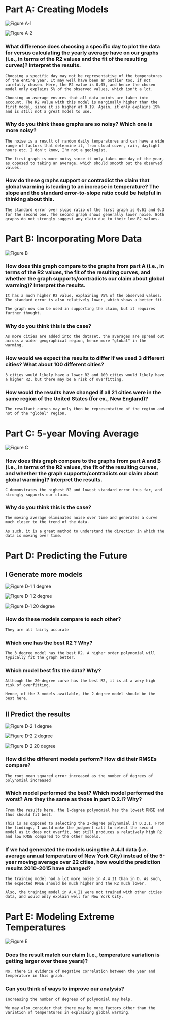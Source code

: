 # Part A: Creating Models

![Figure A-1](PS5/Figure_A-1.png)

![Figure A-2](PS5/Figure_A-2.png)

### What difference does choosing a specific day to plot the data for versus calculating the yearly average have on our graphs (i.e., in terms of the R2 values and the fit of the resulting curves)? Interpret the results.
```
Choosing a specific day may not be representative of the temperatures of the entire year. It may well have been an outlier too, if not carefully chosen. Here, the R2 value is 0.05, and hence the chosen model only explains 5% of the observed values, which isn't a lot.

Choosing an average ensures that all data points are taken into account. The R2 value with this model is marginally higher than the first model, since it is higher at 0.19. Again, it only explains 19% and is still not a great model to use.
```
### Why do you think these graphs are so noisy? Which one is more noisy?
```
The noise is a result of random daily temperatures and can have a wide range of factors that determine it, from cloud cover, rain, daylight hours etc. I don't know, I'm not a geologist.

The first graph is more noisy since it only takes one day of the year, as opposed to taking an average, which should smooth out the observed values.
```
### How do these graphs support or contradict the claim that global warming is leading to an increase in temperature? The slope and the standard error-to-slope ratio could be helpful in thinking about this. 
```
The standard error over slope ratio of the first graph is 0.61 and 0.3 for the second one. The second graph shows generally lower noise. Both graphs do not strongly suggest any claim due to their low R2 values.
```


# Part B: Incorporating More Data

![Figure B](PS5/Figure_B.png)

### How does this graph compare to the graphs from part A (i.e., in terms of the R2 values, the fit of the resulting curves, and whether the graph supports/contradicts our claim about global warming)? Interpret the results.
```
It has a much higher R2 value, explaining 75% of the observed values. The standard error is also relatively lower, which shows a better fit.

The graph now can be used in supporting the claim, but it requires further thought.
```

### Why do you think this is the case?
```
As more cities are added into the dataset, the averages are spread out across a wider geographical region, hence more "global" in the warming.
```

### How would we expect the results to differ if we used 3 different cities? What about 100 different cities?
```
3 cities would likely have a lower R2 and 100 cities would likely have a higher R2, but there may be a risk of overfitting.
```

### How would the results have changed if all 21 cities were in the same region of the United States (for ex., New England)?
```
The resultant curves may only then be representative of the region and not of the "global" region.
```


# Part C: 5-year Moving Average

![Figure C](PS5/Figure_C.png)

### How does this graph compare to the graphs from part A and B (i.e., in terms of the R2 values, the fit of the resulting curves, and whether the graph supports/contradicts our claim about global warming)? Interpret the results.
```
C demonstrates the highest R2 and lowest standard error thus far, and strongly supports our claim.
```

### Why do you think this is the case? 
```
The moving average eliminates noise over time and generates a curve much closer to the trend of the data.

As such, it is a great method to understand the direction in which the data is moving over time.
```

# Part D: Predicting the Future

## I Generate more models 

![Figure D-1 1 degree](PS5/Figure_D-1-1deg.png)

![Figure D-1 2 degree](PS5/Figure_D-1-2deg.png)

![Figure D-1 20 degree](PS5/Figure_D-1-20deg.png)


### How do these models compare to each other?
```
They are all fairly accurate
```

### Which one has the best R2 ? Why?
```
The 3 degree model has the best R2. A higher order polynomial will typically fit the graph better.
```

### Which model best fits the data? Why? 
```
Although the 20-degree curve has the best R2, it is at a very high risk of overfitting.

Hence, of the 3 models available, the 2-degree model should be the best here.
```


## II Predict the results

![Figure D-2 1 degree](PS5/Figure_D-2-1deg.png)

![Figure D-2 2 degree](PS5/Figure_D-2-2deg.png)

![Figure D-2 20 degree](PS5/Figure_D-2-20deg.png)


### How did the different models perform? How did their RMSEs compare?
```
The root mean squared error increased as the number of degrees of polynomial increased
```

### Which model performed the best? Which model performed the worst? Are they the same as those in part D.2.I? Why? 
```
From the results here, the 1-degree polynomial has the lowest RMSE and thus should fit best.

This is as opposed to selecting the 2-degree polynomial in D.2.I. From the findings, I would make the judgment call to select the second model as it does not overfit, but still produces a relatively high R2 and low RMSE compared to the other models.
```

### If we had generated the models using the A.4.II data (i.e. average annual temperature of New York City) instead of the 5-year moving average over 22 cities, how would the prediction results 2010-2015 have changed? 
```
The training model had a lot more noise in A.4.II than in D. As such, the expected RMSE should be much higher and the R2 much lower.

Also, the training model in A.4.II were not trained with other cities' data, and would only explain well for New York City.
```

# Part E: Modeling Extreme Temperatures

![Figure E](PS5/Figure_E.png)

### Does the result match our claim (i.e., temperature variation is getting larger over these years)?
```
No, there is evidence of negative correlation between the year and temperature in this graph.
```

### Can you think of ways to improve our analysis? 
```
Increasing the number of degrees of polynomial may help.

We may also consider that there may be more factors other than the variation of temperatures in explaining global warming.
```